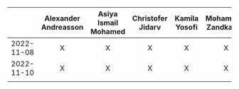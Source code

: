 
|   	|   Alexander Andreasson	|   Asiya Ismail Mohamed	|   Christofer Jidarv	|   Kamila Yosofi	|   Mohammad Zandkarimi	|  Simon Arvidsson	|
|:-:	|:-----:|:-----:|:-----:|:-----:|:-----:|:-----:|
|   2022-11-08	|   X	|   X	|   X	|   X	|   X	|   X	|
|   2022-11-10	|   X	|   X	|   X	|   X	|   X	|   X	|
|   	|   	|   	|   	|   	|   	|   	|